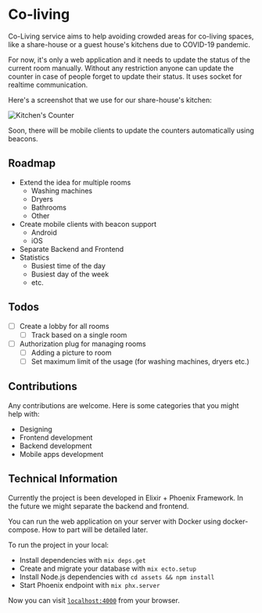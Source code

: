 # Co-living

Co-Living service aims to help avoiding crowded areas for co-living spaces, like a share-house or a guest house's kitchens due to COVID-19 pandemic. 

For now, it's only a web application and it needs to update the status of the current room manually. Without any restriction anyone can update the counter in case of people forget to update their status. It uses socket for realtime communication.

Here's a screenshot that we use for our share-house's kitchen:

![Kitchen's Counter](https://github.com/rainlab-inc/coliving/blob/master/assets/static/images/app_screenshot.png "Kitchen's Counter")

Soon, there will be mobile clients to update the counters automatically using beacons.

## Roadmap
- Extend the idea for multiple rooms
    - Washing machines
    - Dryers
    - Bathrooms
    - Other
- Create mobile clients with beacon support
    - Android
    - iOS
- Separate Backend and Frontend
- Statistics
    - Busiest time of the day
    - Busiest day of the week
    - etc.

## Todos
- [ ] Create a lobby for all rooms
    - [ ] Track based on a single room
- [ ] Authorization plug for managing rooms
    - [ ] Adding a picture to room
    - [ ] Set maximum limit of the usage (for washing machines, dryers etc.)

## Contributions
Any contributions are welcome. Here is some categories that you might help with:
 - Designing
 - Frontend development
 - Backend development
 - Mobile apps development

## Technical Information

Currently the project is been developed in Elixir + Phoenix Framework. In the future we might separate the backend and frontend.

You can run the web application on your server with Docker using docker-compose. How to part will be detailed later.

To run the project in your local:

  * Install dependencies with `mix deps.get`
  * Create and migrate your database with `mix ecto.setup`
  * Install Node.js dependencies with `cd assets && npm install`
  * Start Phoenix endpoint with `mix phx.server`

Now you can visit [`localhost:4000`](http://localhost:4000) from your browser.
